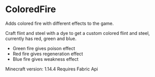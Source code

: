# ColoredFire

Adds colored fire with different effects to the game.

Craft flint and steel with a dye to get a custom colored flint and steel, currently has red, green and blue.
* Green fire gives poison effect
* Red fire gives regeneration effect
* Blue fire gives weakness effect

Minecraft version: 1.14.4
Requires Fabric Api